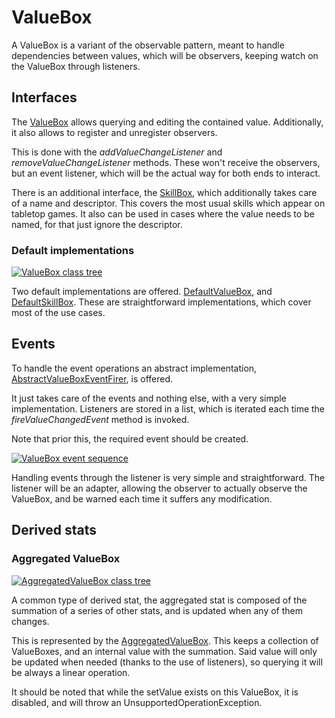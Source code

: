 # ValueBox

A ValueBox is a variant of the observable pattern, meant to handle dependencies between values, which will be observers, keeping watch on the ValueBox through listeners.

## Interfaces

The [ValueBox][value_box] allows querying and editing the contained value. Additionally, it also allows to register and unregister observers.

This is done with the _addValueChangeListener_ and _removeValueChangeListener_ methods. These won't receive the observers, but an event listener, which will be the actual way for both ends to interact.

There is an additional interface, the [SkillBox][skill_box], which additionally takes care of a name and descriptor. This covers the most usual skills which appear on tabletop games. It also can be used in cases where the value needs to be named, for that just ignore the descriptor.

### Default implementations

[![ValueBox class tree][value_box-class_tree]][value_box-class_tree]

Two default implementations are offered. [DefaultValueBox][default_value_box], and [DefaultSkillBox][default_skill_box]. These are straightforward implementations, which cover most of the use cases.

## Events

To handle the event operations an abstract implementation, [AbstractValueBoxEventFirer][value_box_event], is offered.

It just takes care of the events and nothing else, with a very simple implementation. Listeners are stored in a list, which is iterated each time the _fireValueChangedEvent_ method is invoked.

Note that prior this, the required event should be created.

[![ValueBox event sequence][value_box_event-sequence]][value_box_event-sequence]

Handling events through the listener is very simple and straightforward. The listener will be an adapter, allowing the observer to actually observe the ValueBox, and be warned each time it suffers any modification.

## Derived stats

### Aggregated ValueBox

[![AggregatedValueBox class tree][aggregatedvalueboxclasstree]][aggregatedvalueboxclasstree]

A common type of derived stat, the aggregated stat is composed of the summation of a series of other stats, and is updated when any of them changes.

This is represented by the [AggregatedValueBox][aggregatedvaluebox]. This keeps a collection of ValueBoxes, and an internal value with the summation. Said value will only be updated when needed (thanks to the use of listeners), so querying it will be always a linear operation.

It should be noted that while the setValue exists on this ValueBox, it is disabled, and will throw an UnsupportedOperationException.

[aggregatedvaluebox]: ./apidocs/com/wandrell/tabletop/stat/valuebox/AggregatedValueBox.html
[aggregatedvalueboxclasstree]: ./images/aggregated_valuebox_class_tree.png
[default_skill_box]: ./apidocs/com/wandrell/tabletop/stat/valuebox/DefaultSkillBox.html
[default_value_box]: ./apidocs/com/wandrell/tabletop/stat/valuebox/DefaultValueBox.html
[skill_box]: ./apidocs/com/wandrell/tabletop/stat/valuebox/SkillBox.html
[value_box]: ./apidocs/com/wandrell/tabletop/stat/valuebox/ValueBox.html
[value_box-class_tree]: ./images/valuebox_class_tree.png
[value_box_event]: ./apidocs/com/wandrell/tabletop/stat/valuebox/AbstractValueBoxEventFirer.html
[value_box_event-sequence]: ./images/valuebox_event_sequence.png